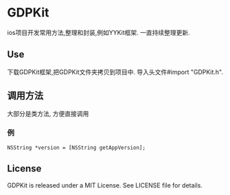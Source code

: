 # GDPKit

ios项目开发常用方法,整理和封装,例如YYKit框架.
一直持续整理更新.


## Use
下载GDPKit框架,把GDPKit文件夹拷贝到项目中.
导入头文件#import "GDPKit.h".

## 调用方法
大部分是类方法, 方便直接调用

### 例
```
NSString *version = [NSString getAppVersion];
```

## License

GDPKit is released under a MIT License. See LICENSE file for details.

